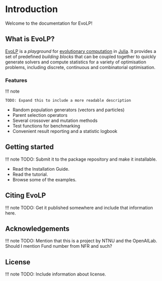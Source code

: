 # Introduction

Welcome to the documentation for EvoLP!

## What is EvoLP?

[EvoLP](https://github.com/ntnu-ai-lab/EvoLP) is a _playground_ for [evolutionary computation](https://en.wikipedia.org/wiki/Evolutionary_computation) in [Julia](https://julialang.org). It provides a set of predefined _building blocks_ that can be coupled together to quickly generate solvers and compute statistics for a variety of optimisation problems, including discrete, continuous and combinatorial optimisation.

### Features

!!! note

    TODO: Expand this to include a more readable description

- Random population generators (vectors and particles)
- Parent selection operators
- Several crossover and mutation methods
- Test functions for benchmarking
- Convenient result reporting and a statistic logbook

## Getting started

!!! note
    TODO: Submit it to the package repository and make it installable.

- Read the Installation Guide.
- Read the tutorial.
- Browse some of the examples.

## Citing EvoLP

!!! note
    TODO: Get it published somewhere and include that information here.

## Acknowledgements

!!! note
    TODO: Mention that this is a project by NTNU and the OpenAILab.
    Should I mention Fund number from NFR and such?

## License

!!! note
    TODO: Include information about license.
